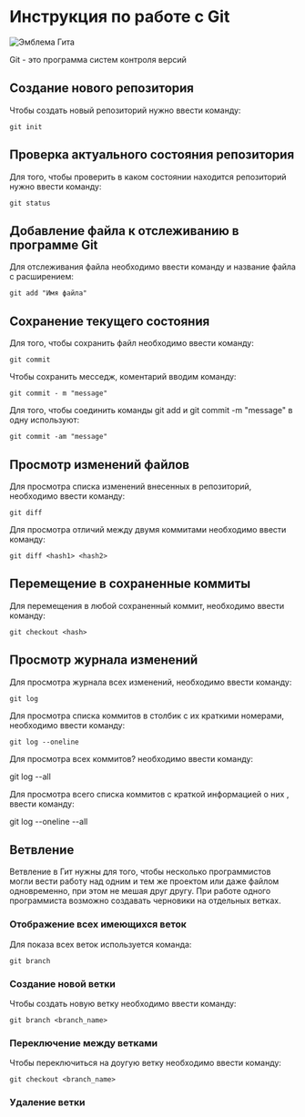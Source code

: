 # Инструкция по работе с Git

![Эмблема Гита](git.jpg)

Git - это программа систем контроля версий

## Создание нового репозитория

Чтобы создать новый репозиторий нужно ввести команду:

    git init

## Проверка актуального состояния репозитория

Для того, чтобы проверить в каком состоянии находится репозиторий нужно ввести команду:

    git status

  ## Добавление файла к отслеживанию в программе Git

Для отслеживания файла необходимо ввести команду и название файла с расширением:

    git add "Имя файла" 

## Сохранение текущего состояния

Для того, чтобы сохранить файл необходимо ввести команду:

    git commit

Чтобы сохранить месседж, коментарий вводим команду:

    git commit - m "message"

Для того, чтобы соединить команды git add и git commit -m "message" в одну используют:

    git commit -am "message"

## Просмотр изменений файлов

Для просмотра списка изменений внесенных в репозиторий, необходимо ввести команду:

    git diff

Для просмотра отличий между двумя коммитами необходимо ввести команду:

    git diff <hash1> <hash2>

## Перемещение в сохраненные коммиты

Для перемещения в любой сохраненный коммит, необходимо ввести команду:

    git checkout <hash>

## Просмотр журнала изменений

Для просмотра журнала всех изменений, необходимо ввести команду:

    git log

Для просмотра списка коммитов в столбик с их краткими номерами, необходимо ввести команду:

    git log --oneline

Для просмотра всех коммитов? необходимо ввести команду:

   git log --all

Для просмотра всего списка коммитов с краткой информацией о них , ввести команду:

git log --oneline --all

## Ветвление

Ветвление в Гит нужны для того, чтобы несколько программистов могли вести работу над одним и тем же проектом или даже файлом одновременно, при этом не мешая друг другу. При работе одного программиста возможно создавать черновики на отдельных ветках. 

### Отображение всех имеющихся веток

Для показа всех веток используется команда:

    git branch
    
### Создание новой ветки

Чтобы создать новую ветку необходимо ввести команду:

    git branch <branch_name>

### Переключение между ветками

Чтобы переключиться на доугую ветку необходимо ввести команду:

    git checkout <branch_name>

### Удаление ветки
